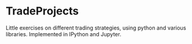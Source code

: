 # TradeProjects
Little exercises on different trading strategies, using python and various libraries. Implemented in IPython and Jupyter.

